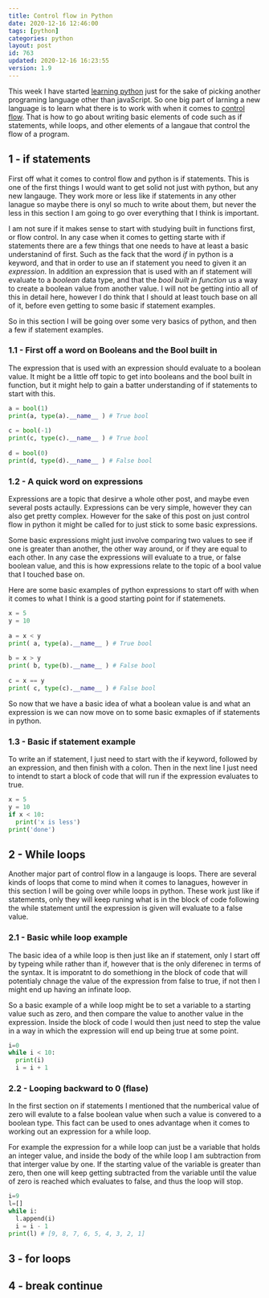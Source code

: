 ```yaml
---
title: Control flow in Python 
date: 2020-12-16 12:46:00
tags: [python]
categories: python
layout: post
id: 763
updated: 2020-12-16 16:23:55
version: 1.9
---
```


This week I have started [learning python](https://docs.python.org/3/tutorial/) just for the sake of picking another programing language other than javaScript. So one big part of larning a new language is to learn what there is to work with when it comes to [control flow](https://en.wikipedia.org/wiki/Control_flow). That is how to go about writing basic elements of code such as if statements, while loops, and other elements of a langaue that control the flow of a program.

<!-- more -->

## 1 - if statements

First off what it comes to control flow and python is if statements. This is one of the first things I would want to get solid not just with python, but any new langauge. They work more or less like if statements in any other lanague so maybe there is onyl so much to write about them, but never the less in this section I am going to go over everything that I think is important.

I am not sure if it makes sense to start with studying built in functions first, or flow control. In any case when it comes to getting starte with if statements there are a few things that one needs to have at least a basic understanind of first. Such as the fack that the word _if_ in python is a keyword, and that in order to use an if statement you need to given it an _expression_. In addition an expression that is used with an if statement will evaluate to a _boolean_ data type, and that the _bool built in function_ us a way to create a boolean value from another value. I will not be getting intio all of this in detail here, however I do think that I should at least touch base on all of it, before even getting to some basic if statement examples.

So in this section I will be going over some very basics of python, and then a few if statement examples.

### 1.1 - First off a word on Booleans and the Bool built in

The expression that is used with an expression should evaluate to a boolean value. It might be a little off topic to get into booleans and the bool built in function, but it might help to gain a batter understanding of if statements to start with this.

```python
a = bool(1)
print(a, type(a).__name__ ) # True bool
 
c = bool(-1)
print(c, type(c).__name__ ) # True bool
 
d = bool(0)
print(d, type(d).__name__ ) # False bool
```

### 1.2 - A quick word on expressions

Expressions are a topic that desirve a whole other post, and maybe even several posts actaully. Expressions can be very simple, however they can also get pretty complex. However for the sake of this post on just control flow in python it might be called for to just stick to some basic expressions.

Some basic expressions might just involve comparing two values to see if one is greater than another, the other way around, or if they are equal to each other. In any case the expressions will evaluate to a true, or false boolean value, and this is how expressions relate to the topic of a bool value that I touched base on.

Here are some basic examples of python expressions to start off with when it comes to what I think is a good starting point for if statemenets.
 
```python
x = 5
y = 10
 
a = x < y
print( a, type(a).__name__ ) # True bool
 
b = x > y
print( b, type(b).__name__ ) # False bool
 
c = x == y
print( c, type(c).__name__ ) # False bool
```

So now that we have a basic idea of what a boolean value is and what an expression is we can now move on to some basic exmaples of if statements in python.

### 1.3 - Basic if statement example

To write an if statement, I just need to start with the if keyword, followed by an expression, and then finish with a colon. Then in the next line I just need to intendt to start a block of code that will run if the expression evaluates to true.

```python
x = 5
y = 10
if x < 10:
  print('x is less')
print('done')
```

## 2 - While loops

Another major part of control flow in a langauge is loops. There are several kinds of loops that come to mind when it comes to lanagues, however in this section I will be going over while loops in python. These work just like if statements, only they will keep runing what is in the block of code following the while statement until the expression is given will evaluate to a false value.

### 2.1 - Basic while loop example

The basic idea of a while loop is then just like an if statement, only I start off by typeing while rather than if, however that is the only diferenec in terms of the syntax. It is imporatnt to do somethiong in the block of code that will potentialy chnage the value of the expression from false to true, if not then I might end up having an infinate loop.

So a basic example of a while loop might be to set a variable to a starting value such as zero, and then compare the value to another value in the expression. Inside the block of code I would then just need to step the value in a way in which the expression will end up being true at some point.

```python
i=0
while i < 10:
  print(i)
  i = i + 1
```

### 2.2 - Looping backward to 0 (flase)

In the first section on if statements I mentioned that the numberical value of zero will evalute to a false boolean value when such a value is convered to a boolean type. This fact can be used to ones advantage when it comes to working out an expression for a while loop. 

For example the expression for a while loop can just be a variable that holds an integer value, and inside the body of the while loop I am subtraction from that interger value by one. If the starting value of the variable is greater than zero, then one will keep getting subtracted from the variable until the value of zero is reached which evaluates to false, and thus the loop will stop.

```python
i=9
l=[]
while i:
  l.append(i)
  i = i - 1
print(l) # [9, 8, 7, 6, 5, 4, 3, 2, 1]
```

## 3 - for loops

## 4 - break continue